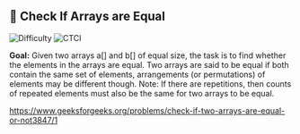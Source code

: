 ## 🧩 Check If Arrays are Equal 

<p>
  <img alt="Difficulty" src="https://img.shields.io/badge/Difficulty-Easy-2ecc71?style=for-the-badge">
  
  <img alt="CTCI" src="https://img.shields.io/badge/Source-Elshad kariomov (Check Equal Arrays)-1e90ff?style=for-the-badge">
</p>

**Goal:** Given two arrays a[] and b[] of equal size, the task is to find whether the elements in the arrays are equal.
Two arrays are said to be equal if both contain the same set of elements, arrangements (or permutations) of elements may be different though.
Note: If there are repetitions, then counts of repeated elements must also be the same for two arrays to be equal.

https://www.geeksforgeeks.org/problems/check-if-two-arrays-are-equal-or-not3847/1
